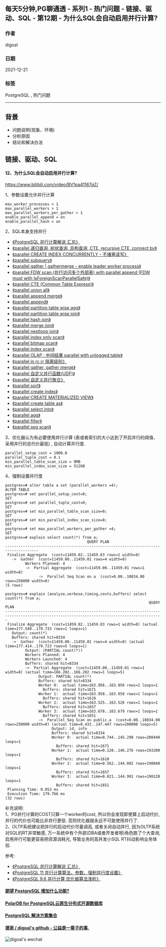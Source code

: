 ## 每天5分钟,PG聊通透 - 系列1 - 热门问题 - 链接、驱动、SQL - 第12期 - 为什么SQL会自动启用并行计算?     
                                
### 作者                                
digoal                                
                                
### 日期                                
2021-12-21                              
                                
### 标签                             
PostgreSQL , 热门问题             
                              
----                              
                              
## 背景           
- 问题说明(现象、环境)    
- 分析原因    
- 结论和解决办法    
        
## 链接、驱动、SQL         
        
#### 12、为什么SQL会自动启用并行计算?      
https://www.bilibili.com/video/BV1pa41167qZ/   
  
  
1、参数设置允许并行计算  
```  
max_worker_processes > 1    
max_parallel_workers > 1    
max_parallel_workers_per_gather > 1    
enable_parallel_append = on  
enable_parallel_hash = on  
```  
  
2、SQL本身支持并行  
- [《PostgreSQL 并行计算解说 汇总》](../201903/20190318_05.md)    
- [《parallel 递归查询, 树状查询, 异构查询, CTE, recursive CTE, connect by》](../201903/20190318_04.md)    
- [《parallel CREATE INDEX CONCURRENTLY - 不堵塞读写》](../201903/20190318_03.md)    
- [《parallel subquery》](../201903/20190318_02.md)    
- [《parallel gather | gathermerge - enable leader worker process》](../201903/20190318_01.md)    
- [《parallel FDW scan (并行访问多个外部表) with parallel append (FDW must with IsForeignScanParallelSafe)》](../201903/20190317_18.md)   
- [《parallel CTE (Common Table Express)》](../201903/20190317_17.md)    
- [《parallel union all》](../201903/20190317_16.md)    
- [《parallel append merge》](../201903/20190317_15.md)    
- [《parallel append》](../201903/20190317_14.md)    
- [《parallel partition table wise agg》](../201903/20190317_13.md)    
- [《parallel partition table wise join》](../201903/20190317_12.md)    
- [《parallel hash join》](../201903/20190317_11.md)    
- [《parallel merge join》](../201903/20190317_10.md)    
- [《parallel nestloop join》](../201903/20190317_09.md)    
- [《parallel index only scan》](../201903/20190317_08.md)    
- [《parallel bitmap scan》](../201903/20190317_07.md)    
- [《parallel index scan》](../201903/20190317_06.md)    
- [《parallel OLAP : 中间结果 parallel with unlogged table》](../201903/20190317_05.md)    
- [《parallel in rc,rr 隔离级别》](../201903/20190317_04.md)    
- [《parallel gather, gather merge》](../201903/20190317_03.md)    
- [《parallel 自定义并行函数(UDF)》](../201903/20190317_02.md)    
- [《parallel 自定义并行聚合》](../201903/20190317_01.md)    
- [《parallel sort》](../201903/20190316_10.md)    
- [《parallel create index》](../201903/20190316_09.md)    
- [《parallel CREATE MATERIALIZED VIEW》](../201903/20190316_08.md)    
- [《parallel create table as》](../201903/20190316_07.md)    
- [《parallel select into》](../201903/20190316_06.md)    
- [《parallel agg》](../201903/20190316_05.md)    
- [《parallel filter》](../201903/20190316_04.md)    
- [《parallel seq scan》](../201903/20190316_03.md)    
  
3、优化器认为有必要使用并行计算  (表或者索引的大小达到了开启并行的阈值、采用并行的总代价最低)  , 自动计算并行度.   
```  
parallel_setup_cost = 1000.0     
parallel_tuple_cost = 0.1        
min_parallel_table_scan_size = 8MB    
min_parallel_index_scan_size = 512kB    
```  
  
4、强制设置并行度  
```  
postgres=# alter table a set (parallel_workers =4);  
ALTER TABLE  
postgres=# set parallel_setup_cost=0;  
SET  
postgres=# set parallel_tuple_cost=0;  
SET  
postgres=# set min_parallel_table_scan_size=0;  
SET  
postgres=# set min_parallel_index_scan_size=0;  
SET  
postgres=# set max_parallel_workers_per_gather =4;  
SET  
postgres=# explain select count(*) from a;  
                                     QUERY PLAN                                        
-------------------------------------------------------------------------------------  
 Finalize Aggregate  (cost=11459.02..11459.03 rows=1 width=8)  
   ->  Gather  (cost=11459.00..11459.01 rows=4 width=8)  
         Workers Planned: 4  
         ->  Partial Aggregate  (cost=11459.00..11459.01 rows=1 width=8)  
               ->  Parallel Seq Scan on a  (cost=0.00..10834.00 rows=250000 width=0)  
(5 rows)  
  
postgres=# explain (analyze,verbose,timing,costs,buffers) select count(*) from a;  
                                                                 QUERY PLAN                                                                    
---------------------------------------------------------------------------------------------------------------------------------------------  
 Finalize Aggregate  (cost=11459.02..11459.03 rows=1 width=8) (actual time=177.549..179.733 rows=1 loops=1)  
   Output: count(*)  
   Buffers: shared hit=8334  
   ->  Gather  (cost=11459.00..11459.01 rows=4 width=8) (actual time=177.414..179.723 rows=5 loops=1)  
         Output: (PARTIAL count(*))  
         Workers Planned: 4  
         Workers Launched: 4  
         Buffers: shared hit=8334  
         ->  Partial Aggregate  (cost=11459.00..11459.01 rows=1 width=8) (actual time=166.202..166.202 rows=1 loops=5)  
               Output: PARTIAL count(*)  
               Buffers: shared hit=8334  
               Worker 0:  actual time=163.956..163.956 rows=1 loops=1  
                 Buffers: shared hit=1671  
               Worker 1:  actual time=163.958..163.958 rows=1 loops=1  
                 Buffers: shared hit=1610  
               Worker 2:  actual time=163.525..163.526 rows=1 loops=1  
                 Buffers: shared hit=1657  
               Worker 3:  actual time=163.678..163.679 rows=1 loops=1  
                 Buffers: shared hit=1651  
               ->  Parallel Seq Scan on public.a  (cost=0.00..10834.00 rows=250000 width=0) (actual time=0.432..147.447 rows=200000 loops=5)  
                     Output: id, info  
                     Buffers: shared hit=8334  
                     Worker 0:  actual time=0.744..145.298 rows=200440 loops=1  
                       Buffers: shared hit=1671  
                     Worker 1:  actual time=0.120..146.276 rows=193200 loops=1  
                       Buffers: shared hit=1610  
                     Worker 2:  actual time=0.562..144.802 rows=198840 loops=1  
                       Buffers: shared hit=1657  
                     Worker 3:  actual time=0.021..144.991 rows=198120 loops=1  
                       Buffers: shared hit=1651  
 Planning Time: 0.053 ms  
 Execution Time: 179.766 ms  
(32 rows)  
```  
  
补充说明:   
1、PG并行计算的COST只算一个worker的cost, 所以你会发现即使算上启动代价, 并行的代价也可能比非并行更低. 否则优化器就永远不可能使用并行了.   
2、OLTP系统建议把并行的启动代价尽量调高, 或者关闭自动并行, 因为OLTP系统对SQL的RT非常敏感, 万一系统中有个外部(DBA或者开发者呀)角色跑了个大查询, 启用并行可能更容易把资源消耗光, 导致业务的高并发小SQL RT抖动影响业务体验.   
  
参考:  
- [《PostgreSQL 并行计算解说 汇总》](../201903/20190318_05.md)    
- [《PostgreSQL 11 并行计算算法，参数，强制并行度设置》](../201812/20181218_01.md)    
- [《PostgreSQL 9.6 并行计算 优化器算法浅析》](../201608/20160816_02.md)    
  
  
  
#### [期望 PostgreSQL 增加什么功能?](https://github.com/digoal/blog/issues/76 "269ac3d1c492e938c0191101c7238216")
  
  
#### [PolarDB for PostgreSQL云原生分布式开源数据库](https://github.com/ApsaraDB/PolarDB-for-PostgreSQL "57258f76c37864c6e6d23383d05714ea")
  
  
#### [PostgreSQL 解决方案集合](https://yq.aliyun.com/topic/118 "40cff096e9ed7122c512b35d8561d9c8")
  
  
#### [德哥 / digoal's github - 公益是一辈子的事.](https://github.com/digoal/blog/blob/master/README.md "22709685feb7cab07d30f30387f0a9ae")
  
  
![digoal's wechat](../pic/digoal_weixin.jpg "f7ad92eeba24523fd47a6e1a0e691b59")
  
